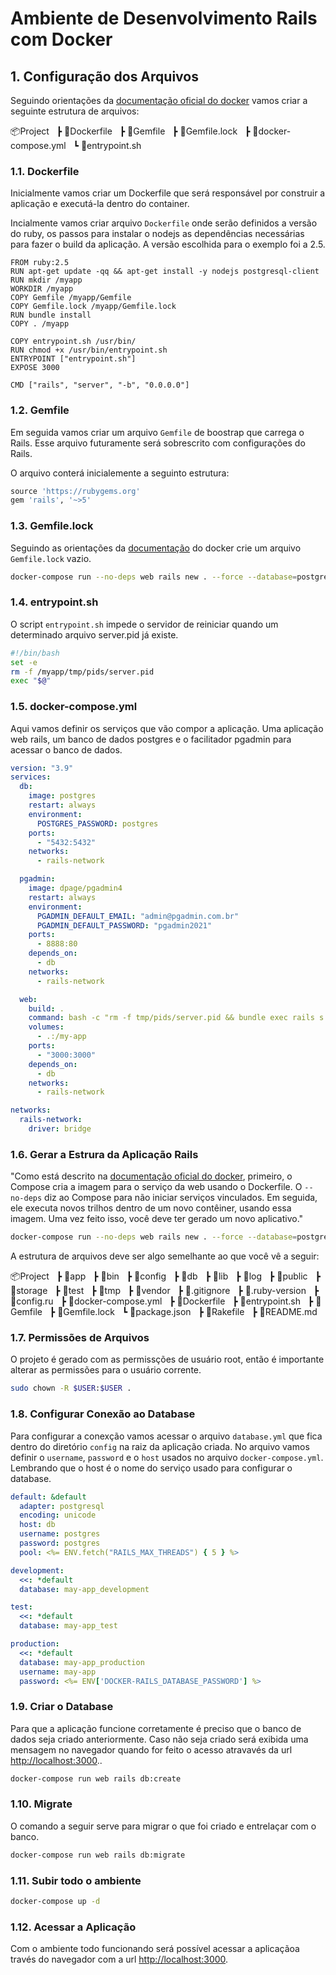 # Ambiente de Desenvolvimento Rails com Docker

## 1. Configuração dos Arquivos

Seguindo orientações da [documentação oficial do docker](https://docs.docker.com/samples/rails/) vamos criar a seguinte estrutura de arquivos:

📦Project &nbsp;
 ┣ 📜Dockerfile &nbsp;
 ┣ 📜Gemfile &nbsp;
 ┣ 📜Gemfile.lock &nbsp;
 ┣ 📜docker-compose.yml &nbsp;
 ┗ 📜entrypoint.sh &nbsp;

### 1.1. Dockerfile

Inicialmente vamos criar um Dockerfile que será responsável por construir a aplicação e executá-la dentro do container.

Incialmente vamos criar arquivo ```Dockerfile``` onde serão definidos a versão do ruby, os passos para instalar o nodejs as dependências necessárias para fazer o build da aplicação. A versão escolhida para o exemplo foi a 2.5.

```DOCKER
FROM ruby:2.5
RUN apt-get update -qq && apt-get install -y nodejs postgresql-client
RUN mkdir /myapp
WORKDIR /myapp
COPY Gemfile /myapp/Gemfile
COPY Gemfile.lock /myapp/Gemfile.lock
RUN bundle install
COPY . /myapp

COPY entrypoint.sh /usr/bin/
RUN chmod +x /usr/bin/entrypoint.sh
ENTRYPOINT ["entrypoint.sh"]
EXPOSE 3000

CMD ["rails", "server", "-b", "0.0.0.0"]
```

### 1.2. Gemfile

Em seguida vamos criar um arquivo ```Gemfile``` de boostrap que carrega o Rails. Esse arquivo futuramente será sobrescrito com configurações do Rails.

O arquivo conterá inicialemente a seguinto estrutura:

```RUBY
source 'https://rubygems.org'
gem 'rails', '~>5'
```

### 1.3. Gemfile.lock

Seguindo as orientações da [documentação](https://docs.docker.com/samples/rails/) do docker crie um arquivo ```Gemfile.lock``` vazio.

```BASH
docker-compose run --no-deps web rails new . --force --database=postgresql
```
### 1.4. entrypoint&#46;sh

O script ```entrypoint.sh``` impede o servidor de reiniciar quando um determinado arquivo server.pid já existe.

```BASH
#!/bin/bash
set -e
rm -f /myapp/tmp/pids/server.pid
exec "$@"
```

### 1.5. docker-compose.yml

Aqui vamos definir os serviços que vão compor a aplicação. Uma aplicação web rails, um banco de dados postgres e o facilitador pgadmin para acessar o banco de dados.

```yaml
version: "3.9"
services:
  db:
    image: postgres
    restart: always
    environment:
      POSTGRES_PASSWORD: postgres
    ports:
      - "5432:5432"
    networks:
      - rails-network

  pgadmin:
    image: dpage/pgadmin4
    restart: always
    environment:
      PGADMIN_DEFAULT_EMAIL: "admin@pgadmin.com.br"
      PGADMIN_DEFAULT_PASSWORD: "pgadmin2021"
    ports:
      - 8888:80
    depends_on:
      - db
    networks:
      - rails-network

  web:
    build: .
    command: bash -c "rm -f tmp/pids/server.pid && bundle exec rails s -p 3000 -b '0.0.0.0'"
    volumes:
      - .:/my-app
    ports:
      - "3000:3000"
    depends_on:
      - db
    networks:
      - rails-network

networks:
  rails-network:
    driver: bridge
```

### 1.6. Gerar a Estrura da Aplicação Rails

"Como está descrito na [documentação oficial do docker](https://docs.docker.com/samples/rails/), primeiro, o Compose cria a imagem para o serviço da web usando o Dockerfile. O ```--no-deps``` diz ao Compose para não iniciar serviços vinculados. Em seguida, ele executa novos trilhos dentro de um novo contêiner, usando essa imagem. Uma vez feito isso, você deve ter gerado um novo aplicativo."

```BASH
docker-compose run --no-deps web rails new . --force --database=postgresql
```

A estrutura de arquivos deve ser algo semelhante ao que você vê a seguir:

📦Project &nbsp;
 ┣ 📂app &nbsp;
 ┣ 📂bin &nbsp;
 ┣ 📂config &nbsp;
 ┣ 📂db &nbsp;
 ┣ 📂lib &nbsp;
 ┣ 📂log &nbsp;
 ┣ 📂public &nbsp;
 ┣ 📂storage &nbsp;
 ┣ 📂test &nbsp;
 ┣ 📂tmp &nbsp;
 ┣ 📂vendor &nbsp;
 ┣ 📜.gitignore &nbsp;
 ┣ 📜.ruby-version &nbsp;
 ┣ 📜config.ru &nbsp;
 ┣ 📜docker-compose.yml &nbsp;
 ┣ 📜Dockerfile &nbsp;
 ┣ 📜entrypoint.sh &nbsp;
 ┣ 📜Gemfile &nbsp;
 ┣ 📜Gemfile.lock &nbsp;
 ┗ 📜package.json &nbsp;
 ┣ 📜Rakefile &nbsp;
 ┣ 📜README.md &nbsp;

### 1.7. Permissões de Arquivos
O projeto é gerado com as permissções de usuário root, então é importante alterar as permissões para o usuário corrente.

```BASH
sudo chown -R $USER:$USER .
```

### 1.8. Configurar Conexão ao Database

Para configurar a conexção vamos acessar o arquivo `database.yml` que fica dentro do diretório `config` na raiz da aplicação criada. No arquivo vamos definir o `username`, `password` e o `host` usados no arquivo `docker-compose.yml`. Lembrando que o host é o nome do serviço usado para configurar o database.

```yaml
default: &default
  adapter: postgresql
  encoding: unicode
  host: db
  username: postgres
  password: postgres
  pool: <%= ENV.fetch("RAILS_MAX_THREADS") { 5 } %>

development:
  <<: *default
  database: may-app_development

test:
  <<: *default
  database: may-app_test

production:
  <<: *default
  database: may-app_production
  username: may-app
  password: <%= ENV['DOCKER-RAILS_DATABASE_PASSWORD'] %>

```

### 1.9. Criar o Database

Para que a aplicação funcione corretamente é preciso que o banco de dados seja criado anteriormente. Caso não seja criado será exibida uma mensagem no navegador quando for feito o acesso atravavés da url [http://localhost:3000](http://localhost:3000)..

```BASH
docker-compose run web rails db:create
```

### 1.10. Migrate

O comando a seguir serve para migrar o que foi criado e entrelaçar com o banco.

```BASH
docker-compose run web rails db:migrate
```

### 1.11. Subir todo o ambiente

```BASH
docker-compose up -d
```

### 1.12. Acessar a Aplicação

Com o ambiente todo funcionando será possível acessar a aplicaçãoa través do navegador com a url [http://localhost:3000](http://localhost:3000).